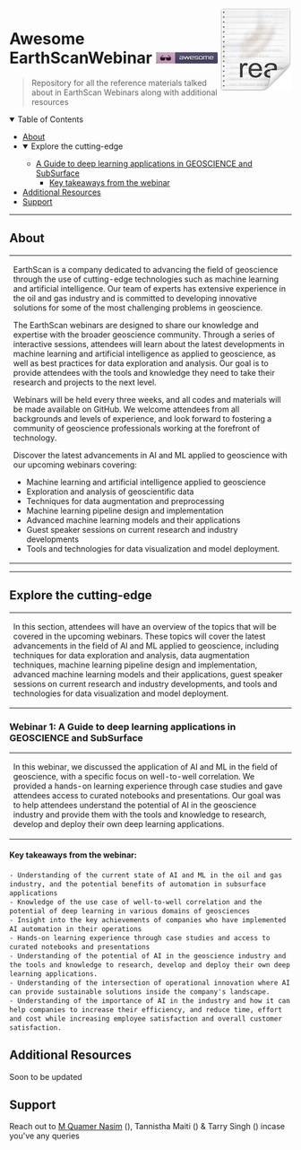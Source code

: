 <img src="icon.png" align="right" />

# Awesome EarthScanWebinar ![image](logo2.png)

> Repository for all the reference materials talked about in EarthScan Webinars along with additional resources

<details open="open">
<summary>Table of Contents</summary>

- [About](#about)
- <details open="open">
    <summary>Explore the cutting-edge</summary>
    <ul>
      <li><a href="#webinar-1-a-guide-to-deep-learning-applications-in-geoscience-and-subsurface">A Guide to deep learning applications in GEOSCIENCE and SubSurface</a>
        <ul>
          <li><a href="#key-takeaways-from-the-webinar">Key takeaways from the webinar</a></li>
        </ul>
      </li>
    </ul>
    </details>
- [Additional Resources](#additional-resources)
- [Support](#support)

</details>


---

## About

<table>
<tr>
<td>

EarthScan is a company dedicated to advancing the field of geoscience through the use of cutting-edge technologies such as machine learning and artificial intelligence. Our team of experts has extensive experience in the oil and gas industry and is committed to developing innovative solutions for some of the most challenging problems in geoscience.

The EarthScan webinars are designed to share our knowledge and expertise with the broader geoscience community. Through a series of interactive sessions, attendees will learn about the latest developments in machine learning and artificial intelligence as applied to geoscience, as well as best practices for data exploration and analysis. Our goal is to provide attendees with the tools and knowledge they need to take their research and projects to the next level.

Webinars will be held every three weeks, and all codes and materials will be made available on GitHub. We welcome attendees from all backgrounds and levels of experience, and look forward to fostering a community of geoscience professionals working at the forefront of technology.

Discover the latest advancements in AI and ML applied to geoscience with our upcoming webinars covering:

- Machine learning and artificial intelligence applied to geoscience
- Exploration and analysis of geoscientific data
- Techniques for data augmentation and preprocessing
- Machine learning pipeline design and implementation
- Advanced machine learning models and their applications
- Guest speaker sessions on current research and industry developments
- Tools and technologies for data visualization and model deployment.
  
</td>
</tr>
</table>
  
---


## Explore the cutting-edge

<table>
<tr>
<td>
  
In this section, attendees will have an overview of the topics that will be covered in the upcoming webinars. These topics will cover the latest advancements in the field of AI and ML applied to geoscience, including techniques for data exploration and analysis, data augmentation techniques, machine learning pipeline design and implementation, advanced machine learning models and their applications, guest speaker sessions on current research and industry developments, and tools and technologies for data visualization and model deployment.
  
</td>
</tr>
</table>

### Webinar 1: A Guide to deep learning applications in GEOSCIENCE and SubSurface 

<table>
<tr>
<td>

In this webinar, we discussed the application of AI and ML in the field of geoscience, with a specific focus on well-to-well correlation. We provided a hands-on learning experience through case studies and gave attendees access to curated notebooks and presentations. Our goal was to help attendees understand the potential of AI in the geoscience industry and provide them with the tools and knowledge to research, develop and deploy their own deep learning applications.

</td>
</tr>
</table>

#### Key takeaways from the webinar:

    - Understanding of the current state of AI and ML in the oil and gas industry, and the potential benefits of automation in subsurface applications
    - Knowledge of the use case of well-to-well correlation and the potential of deep learning in various domains of geosciences
    - Insight into the key achievements of companies who have implemented AI automation in their operations
    - Hands-on learning experience through case studies and access to curated notebooks and presentations
    - Understanding of the potential of AI in the geoscience industry and the tools and knowledge to research, develop and deploy their own deep learning applications.
    - Understanding of the intersection of operational innovation where AI can provide sustainable solutions inside the company's landscape.
    - Understanding of the importance of AI in the industry and how it can help companies to increase their efficiency, and reduce time, effort and cost while increasing employee satisfaction and overall customer satisfaction. 

## Additional Resources

Soon to be updated

## Support

Reach out to <a href="[https://www.example.com](https://www.linkedin.com/in/quamer-nasim-89b25897/)]">M Quamer Nasim</a>  (), Tannistha Maiti () & Tarry Singh () incase you've any queries

